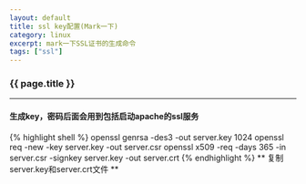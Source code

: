 ```yaml
---
layout: default
title: ssl key配置(Mark一下)
category: linux
excerpt: mark一下SSL证书的生成命令
tags: ["ssl"]
---
```


### {{ page.title }}
***
#### 生成key，密码后面会用到包括启动apache的ssl服务

{% highlight shell %}
openssl genrsa -des3 -out server.key 1024 
openssl req -new -key server.key -out server.csr
openssl x509 -req -days 365 -in server.csr -signkey server.key -out server.crt
{% endhighlight %}
** 复制server.key和server.crt文件 **
